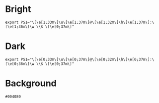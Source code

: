 # Bright
```
export PS1="\[\e[1;33m\]\u\[\e[1;37m\]@\[\e[1;32m\]\h\[\e[1;37m\]:\[\e[1;36m\]\w \\$ \[\e[0;37m\]"
```

# Dark

```
export PS1="\[\e[0;33m\]\u\[\e[0;37m\]@\[\e[0;32m\]\h\[\e[0;37m\]:\[\e[0;36m\]\w \\$ \[\e[0;37m\]"
```

# Background

```
#004080
```
